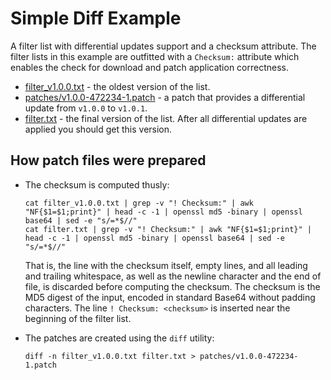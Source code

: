 # Simple Diff Example

A filter list with differential updates support and a checksum attribute. The filter lists in this example are
outfitted with a `Checksum:` attribute which enables the check for download and patch application correctness.

* [filter_v1.0.0.txt](./filter_v1.0.0.txt) - the oldest version of the list.
* [patches/v1.0.0-472234-1.patch](./patches/v1.0.0-472234-1.patch) - a patch that provides a differential update from `v1.0.0` to `v1.0.1`.
* [filter.txt](./filter.txt) - the final version of the list. After all differential updates are applied you should get this version.

## How patch files were prepared

* The checksum is computed thusly:
    ```
    cat filter_v1.0.0.txt | grep -v "! Checksum:" | awk "NF{$1=$1;print}" | head -c -1 | openssl md5 -binary | openssl base64 | sed -e "s/=*$//"
    cat filter.txt | grep -v "! Checksum:" | awk "NF{$1=$1;print}" | head -c -1 | openssl md5 -binary | openssl base64 | sed -e "s/=*$//"
    ```
    That is, the line with the checksum itself, empty lines, and all leading and trailing whitespace, as well as the newline character and the end of file, is discarded before computing the checksum.
    The checksum is the MD5 digest of the input, encoded in standard Base64 without padding characters.
    The line `! Checksum: <checksum>` is inserted near the beginning of the filter list.

* The patches are created using the `diff` utility:
    ```shell
    diff -n filter_v1.0.0.txt filter.txt > patches/v1.0.0-472234-1.patch
    ```
